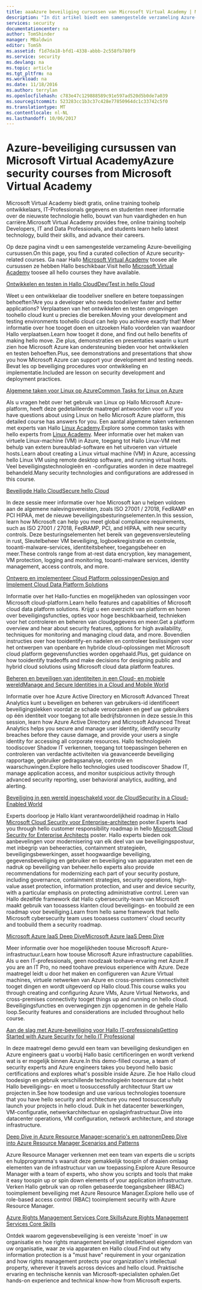 ```yaml
---
title: aaaAzure beveiliging cursussen van Microsoft Virtual Academy | Microsoft Docs
description: "In dit artikel biedt een samengestelde verzameling Azure-beveiliging Verwante cursussen van Microsoft Virtual Academy.  Microsoft Virtual Academy biedt gratis, online training toohelp ontwikkelaars, IT-Professionals gegevens en studenten meer informatie over de nieuwste technologie hello, bouwt van hun vaardigheden en hun carrière."
services: security
documentationcenter: na
author: TomShinder
manager: MBaldwin
editor: TomSh
ms.assetid: f1d7da18-bfd1-4338-abbb-2c558fb780f9
ms.service: security
ms.devlang: na
ms.topic: article
ms.tgt_pltfrm: na
ms.workload: na
ms.date: 11/18/2016
ms.author: terrylan
ms.openlocfilehash: c783e47c129888589c91e597ad520d5b0de7a039
ms.sourcegitcommit: 523283cc1b3c37c428e77850964dc1c33742c5f0
ms.translationtype: MT
ms.contentlocale: nl-NL
ms.lasthandoff: 10/06/2017
---
```

# <a name="azure-security-courses-from-microsoft-virtual-academy"></a><span data-ttu-id="c8061-104">Azure-beveiliging cursussen van Microsoft Virtual Academy</span><span class="sxs-lookup"><span data-stu-id="c8061-104">Azure security courses from Microsoft Virtual Academy</span></span>
<span data-ttu-id="c8061-105">Microsoft Virtual Academy biedt gratis, online training toohelp ontwikkelaars, IT-Professionals gegevens en studenten meer informatie over de nieuwste technologie hello, bouwt van hun vaardigheden en hun carrière.</span><span class="sxs-lookup"><span data-stu-id="c8061-105">Microsoft Virtual Academy provides free, online training toohelp Developers, IT and Data Professionals, and students learn hello latest technology, build their skills, and advance their careers.</span></span>

<span data-ttu-id="c8061-106">Op deze pagina vindt u een samengestelde verzameling Azure-beveiliging cursussen.</span><span class="sxs-lookup"><span data-stu-id="c8061-106">On this page, you find a curated collection of Azure security-related courses.</span></span> <span data-ttu-id="c8061-107">Ga naar Hallo [Microsoft Virtual Academy](https://mva.microsoft.com/) toosee alle cursussen ze hebben Hallo beschikbaar.</span><span class="sxs-lookup"><span data-stu-id="c8061-107">Visit hello [Microsoft Virtual Academy](https://mva.microsoft.com/) toosee all hello courses they have available.</span></span>

[<span data-ttu-id="c8061-108">Ontwikkelen en testen in Hallo Cloud</span><span class="sxs-lookup"><span data-stu-id="c8061-108">Dev/Test in hello Cloud</span></span>](https://mva.microsoft.com/en-us/training-courses/devtest-in-the-cloud-16274?l=9aAijd7LC_2005190311)

<span data-ttu-id="c8061-109">Weet u een ontwikkelaar die toodeliver snellere en betere toepassingen behoeften?</span><span class="sxs-lookup"><span data-stu-id="c8061-109">Are you a developer who needs toodeliver faster and better applications?</span></span> <span data-ttu-id="c8061-110">Verplaatsen van het ontwikkelen en testen omgevingen toohello cloud kunt u precies die bereiken.</span><span class="sxs-lookup"><span data-stu-id="c8061-110">Moving your development and testing environments toohello cloud can help you achieve exactly that!</span></span> <span data-ttu-id="c8061-111">Meer informatie over hoe tooget doen en uitzoeken Hallo voordelen van waardoor Hallo verplaatsen.</span><span class="sxs-lookup"><span data-stu-id="c8061-111">Learn how tooget it done, and find out hello benefits of making hello move.</span></span> <span data-ttu-id="c8061-112">Zie plus, demonstraties en presentaties waarin u kunt zien hoe Microsoft Azure kan ondersteuning bieden voor het ontwikkelen en testen behoeften.</span><span class="sxs-lookup"><span data-stu-id="c8061-112">Plus, see demonstrations and presentations that show you how Microsoft Azure can support your development and testing needs.</span></span> <span data-ttu-id="c8061-113">Bevat les op beveiliging procedures voor ontwikkeling en implementatie.</span><span class="sxs-lookup"><span data-stu-id="c8061-113">Included are lesson on security development and deployment practices.</span></span>

[<span data-ttu-id="c8061-114">Algemene taken voor Linux op Azure</span><span class="sxs-lookup"><span data-stu-id="c8061-114">Common Tasks for Linux on Azure</span></span>](https://mva.microsoft.com/en-us/training-courses/common-tasks-for-linux-on-azure-16191?l=J0Hvb7qJC_1204668937)

<span data-ttu-id="c8061-115">Als u vragen hebt over het gebruik van Linux op Hallo Microsoft Azure-platform, heeft deze gedetailleerde maatregel antwoorden voor u.</span><span class="sxs-lookup"><span data-stu-id="c8061-115">If you have questions about using Linux on hello Microsoft Azure platform, this detailed course has answers for you.</span></span> <span data-ttu-id="c8061-116">Een aantal algemene taken verkennen met experts van Hallo [Linux Academy](https://linuxacademy.com/).</span><span class="sxs-lookup"><span data-stu-id="c8061-116">Explore some common tasks with hello experts from [Linux Academy](https://linuxacademy.com/).</span></span> <span data-ttu-id="c8061-117">Meer informatie over het maken van virtuele Linux-machine (VM) in Azure, toegang tot Hallo Linux-VM met behulp van extern bureaublad-software en het uitvoeren van virtuele hosts.</span><span class="sxs-lookup"><span data-stu-id="c8061-117">Learn about creating a Linux virtual machine (VM) in Azure, accessing hello Linux VM using remote desktop software, and running virtual hosts.</span></span> <span data-ttu-id="c8061-118">Veel beveiligingstechnologieën en -configuraties worden in deze maatregel behandeld.</span><span class="sxs-lookup"><span data-stu-id="c8061-118">Many security technologies and configurations are addressed in this course.</span></span>

[<span data-ttu-id="c8061-119">Beveiligde Hallo Cloud</span><span class="sxs-lookup"><span data-stu-id="c8061-119">Secure hello Cloud</span></span>](https://mva.microsoft.com/en-us/training-courses/secure-the-cloud-14037?l=lQIkkst0B_5300115881)

<span data-ttu-id="c8061-120">In deze sessie meer informatie over hoe Microsoft kan u helpen voldoen aan de algemene nalevingsvereisten, zoals ISO 27001 / 27018, FedRAMP en PCI HIPAA, met de nieuwe beveiligingsbesturingselementen.</span><span class="sxs-lookup"><span data-stu-id="c8061-120">In this session, learn how Microsoft can help you meet global compliance requirements, such as ISO 27001 / 27018, FedRAMP, PCI, and HIPAA, with new security controls.</span></span> <span data-ttu-id="c8061-121">Deze besturingselementen het bereik van gegevensversleuteling in rust, Sleutelbeheer VM beveiliging, logboekregistratie en controle, tooanti-malware-services, identiteitsbeheer, toegangsbeheer en meer.</span><span class="sxs-lookup"><span data-stu-id="c8061-121">These controls range from at-rest data encryption, key management, VM protection, logging and monitoring, tooanti-malware services, identity management, access controls, and more.</span></span>

[<span data-ttu-id="c8061-122">Ontwerp en implementeer Cloud Platform oplossingen</span><span class="sxs-lookup"><span data-stu-id="c8061-122">Design and Implement Cloud Data Platform Solutions</span></span>](https://mva.microsoft.com/en-us/training-courses/design-and-implement-cloud-data-platform-solutions-15711?l=jbCdW0j1B_3005244527)

<span data-ttu-id="c8061-123">Informatie over het Hallo-functies en mogelijkheden van oplossingen voor Microsoft cloud-platform.</span><span class="sxs-lookup"><span data-stu-id="c8061-123">Learn hello features and capabilities of Microsoft cloud data platform solutions.</span></span> <span data-ttu-id="c8061-124">Krijgt u een overzicht van platform en horen over beveiligingsfuncties, opties voor hoge beschikbaarheid, technieken voor het controleren en beheren van cloudgegevens en meer.</span><span class="sxs-lookup"><span data-stu-id="c8061-124">Get a platform overview and hear about security features, options for high availability, techniques for monitoring and managing cloud data, and more.</span></span> <span data-ttu-id="c8061-125">Bovendien instructies over hoe tooidentify-en nadelen en controleer beslissingen voor het ontwerpen van openbare en hybride cloud-oplossingen met Microsoft cloud platform gegevensfuncties worden opgehaald.</span><span class="sxs-lookup"><span data-stu-id="c8061-125">Plus, get guidance on how tooidentify tradeoffs and make decisions for designing public and hybrid cloud solutions using Microsoft cloud data platform features.</span></span>

[<span data-ttu-id="c8061-126">Beheren en beveiligen van identiteiten in een Cloud- en mobiele wereld</span><span class="sxs-lookup"><span data-stu-id="c8061-126">Manage and Secure Identities in a Cloud and Mobile World</span></span>](https://mva.microsoft.com/en-us/training-courses/manage-and-secure-identities-in-a-cloud-and-mobile-world-14013?l=GIJ2GcvrB_405192797)

<span data-ttu-id="c8061-127">Informatie over hoe Azure Active Directory en Microsoft Advanced Threat Analytics kunt u beveiligen en beheren van gebruikers-id identificeert beveiligingslekken voordat ze schade veroorzaken en geef uw gebruikers op één identiteit voor toegang tot alle bedrijfsbronnen in deze sessie.</span><span class="sxs-lookup"><span data-stu-id="c8061-127">In this session, learn how Azure Active Directory and Microsoft Advanced Threat Analytics helps you secure and manage user identity, identify security breaches before they cause damage, and provide your users a single identity for accessing all corporate resources.</span></span> <span data-ttu-id="c8061-128">Hallo technologieën toodiscover Shadow IT verkennen, toegang tot toepassingen beheren en controleren van verdachte activiteiten via geavanceerde beveiliging rapportage, gebruiker gedragsanalyse, controle en waarschuwingen.</span><span class="sxs-lookup"><span data-stu-id="c8061-128">Explore hello technologies used toodiscover Shadow IT, manage application access, and monitor suspicious activity through advanced security reporting, user behavioral analytics, auditing, and alerting.</span></span>

[<span data-ttu-id="c8061-129">Beveiliging in een wereld ingeschakeld voor de Cloud</span><span class="sxs-lookup"><span data-stu-id="c8061-129">Security in a Cloud-Enabled World</span></span>](https://mva.microsoft.com/en-us/training-courses/security-in-a-cloudenabled-world-12725?l=CfLHobAcB_3904300474)

<span data-ttu-id="c8061-130">Experts doorloop je Hallo klant verantwoordelijkheid roadmap in Hallo [Microsoft Cloud Security voor Enterprise-architecten](http://www.microsoft.com/download/48121) poster.</span><span class="sxs-lookup"><span data-stu-id="c8061-130">Experts lead you through hello customer responsibility roadmap in hello [Microsoft Cloud Security for Enterprise Architects](http://www.microsoft.com/download/48121) poster.</span></span> <span data-ttu-id="c8061-131">Hallo experts bieden ook aanbevelingen voor modernisering van elk deel van uw beveiligingspostuur, met inbegrip van beheeracties, containment strategieën, beveiligingsbewerkingen, asset hoogwaardige beveiliging, gegevensbeveiliging en gebruiker en beveiliging van apparaten met een de nadruk op beveiliging van beheer.</span><span class="sxs-lookup"><span data-stu-id="c8061-131">hello experts also provide recommendations for modernizing each part of your security posture, including governance, containment strategies, security operations, high-value asset protection, information protection, and user and device security, with a particular emphasis on protecting administrative control.</span></span> <span data-ttu-id="c8061-132">Leren van Hallo dezelfde framework dat Hallo cybersecurity-team van Microsoft maakt gebruik van tooassess klanten cloud beveiligings- en toobuild ze een roadmap voor beveiliging.</span><span class="sxs-lookup"><span data-stu-id="c8061-132">Learn from hello same framework that hello Microsoft cybersecurity team uses tooassess customers' cloud security and toobuild them a security roadmap.</span></span>

[<span data-ttu-id="c8061-133">Microsoft Azure IaaS Deep Dive</span><span class="sxs-lookup"><span data-stu-id="c8061-133">Microsoft Azure IaaS Deep Dive</span></span>](https://mva.microsoft.com/en-us/training-courses/microsoft-azure-iaas-deep-dive-14339?l=PtppYVQgB_8300115888)

<span data-ttu-id="c8061-134">Meer informatie over hoe mogelijkheden toouse Microsoft Azure-infrastructuur.</span><span class="sxs-lookup"><span data-stu-id="c8061-134">Learn how toouse Microsoft Azure infrastructure capabilities.</span></span> <span data-ttu-id="c8061-135">Als u een IT-professionals, geen noodzaak toohave-ervaring met Azure.</span><span class="sxs-lookup"><span data-stu-id="c8061-135">If you are an IT Pro, no need toohave previous experience with Azure.</span></span> <span data-ttu-id="c8061-136">Deze maatregel leidt u door het maken en configureren van Azure Virtual machines, virtuele netwerken van Azure en cross-premises connectiviteit tooget dingen en wordt uitgevoerd op Hallo cloud.</span><span class="sxs-lookup"><span data-stu-id="c8061-136">This course walks you through creating and configuring Azure VMs, Azure Virtual Networks, and cross-premises connectivity tooget things up and running on hello cloud.</span></span> <span data-ttu-id="c8061-137">Beveiligingsfuncties en overwegingen zijn opgenomen in de gehele Hallo loop.</span><span class="sxs-lookup"><span data-stu-id="c8061-137">Security features and considerations are included throughout hello course.</span></span>

[<span data-ttu-id="c8061-138">Aan de slag met Azure-beveiliging voor Hallo IT-professionals</span><span class="sxs-lookup"><span data-stu-id="c8061-138">Getting Started with Azure Security for hello IT Professional</span></span>](https://mva.microsoft.com/training-courses/getting-started-with-azure-security-for-the-it-professional-11165?l=HfHzCXSAB_7404300474)

<span data-ttu-id="c8061-139">In deze maatregel demo gevuld een team van beveiliging deskundigen en Azure engineers gaat u voorbij Hallo basic certificeringen en wordt verkend wat is er mogelijk binnen Azure.</span><span class="sxs-lookup"><span data-stu-id="c8061-139">In this demo-filled course, a team of security experts and Azure engineers takes you beyond hello basic certifications and explores what's possible inside Azure.</span></span> <span data-ttu-id="c8061-140">Zie hoe Hallo cloud toodesign en gebruik verschillende technologieën tooensure dat u hebt Hallo beveiligings- en moet u toosuccessfully architectuur Start uw projecten in.</span><span class="sxs-lookup"><span data-stu-id="c8061-140">See how toodesign and use various technologies tooensure that you have hello security and architecture you need toosuccessfully launch your projects in hello cloud.</span></span> <span data-ttu-id="c8061-141">Duik in het datacenter bewerkingen, VM-configuratie, netwerkarchitectuur en opslaginfrastructuur.</span><span class="sxs-lookup"><span data-stu-id="c8061-141">Dive into datacenter operations, VM configuration, network architecture, and storage infrastructure.</span></span>

[<span data-ttu-id="c8061-142">Deep Dive in Azure Resource Manager-scenario's en patronen</span><span class="sxs-lookup"><span data-stu-id="c8061-142">Deep Dive into Azure Resource Manager Scenarios and Patterns</span></span>](https://mva.microsoft.com/en-us/training-courses/deep-dive-into-azure-resource-manager-scenarios-and-patterns-13793?l=i1m06ZJYB_7001937557)

<span data-ttu-id="c8061-143">Azure Resource Manager verkennen met een team van experts die u scripts en hulpprogramma's waaruit deze gemakkelijk toospin of draaien omlaag elementen van de infrastructuur van uw toepassing.</span><span class="sxs-lookup"><span data-stu-id="c8061-143">Explore Azure Resource Manager with a team of experts, who show you scripts and tools that make it easy toospin up or spin down elements of your application infrastructure.</span></span> <span data-ttu-id="c8061-144">Verken Hallo gebruik van op rollen gebaseerde toegangsbeheer (RBAC) tooimplement beveiliging met Azure Resource Manager.</span><span class="sxs-lookup"><span data-stu-id="c8061-144">Explore hello use of role-based access control (RBAC) tooimplement security with Azure Resource Manager.</span></span>

[<span data-ttu-id="c8061-145">Azure Rights Management Services Core Skills</span><span class="sxs-lookup"><span data-stu-id="c8061-145">Azure Rights Management Services Core Skills</span></span>](https://mva.microsoft.com/en-us/training-courses/azure-rights-management-services-core-skills-10500?l=QLoxMwuCB_1805094681)

<span data-ttu-id="c8061-146">Ontdek waarom gegevensbeveiliging is een vereiste 'moet' in uw organisatie en hoe rights management beveiligt intellectueel eigendom van uw organisatie, waar ze via apparaten en Hallo cloud.</span><span class="sxs-lookup"><span data-stu-id="c8061-146">Find out why information protection is a "must have" requirement in your organization and how rights management protects your organization's intellectual property, wherever it travels across devices and hello cloud.</span></span> <span data-ttu-id="c8061-147">Praktische ervaring en technische kennis van Microsoft-specialisten ophalen.</span><span class="sxs-lookup"><span data-stu-id="c8061-147">Get hands-on experience and technical know-how from Microsoft experts.</span></span>
